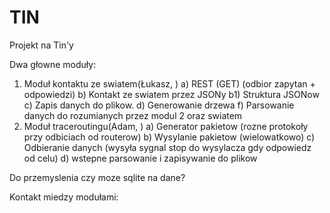 # TIN
Projekt na Tin'y

Dwa głowne moduły:
1) Moduł kontaktu ze swiatem(Łukasz, )
  a) REST (GET) (odbior zapytan + odpowiedzi)
  b) Kontakt ze swiatem przez JSONy
    b1) Struktura JSONow
  c) Zapis danych do plikow.
  d) Generowanie drzewa
  f) Parsowanie danych do rozumianych przez modul 2 oraz swiatem
2) Moduł traceroutingu(Adam, )
  a) Generator pakietow (rozne protokoły przy odbiciach od routerow)
  b) Wysylanie pakietow (wielowatkowo)
  c) Odbieranie danych (wysyła sygnal stop do wysylacza gdy odpowiedz od celu)
  d) wstepne parsowanie i zapisywanie do plikow


Do przemyslenia czy moze sqlite na dane?


Kontakt miedzy modułami:
